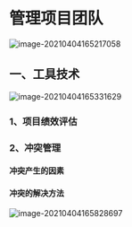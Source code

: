 # 管理项目团队

![image-20210404165217058](../picture/image-20210404165217058.png)

## 一、工具技术

![image-20210404165331629](../picture/image-20210404165331629.png)



### 1、项目绩效评估

### 2、冲突管理

#### 冲突产生的因素

#### 冲突的解决方法

![image-20210404165828697](../picture/image-20210404165828697.png)
























